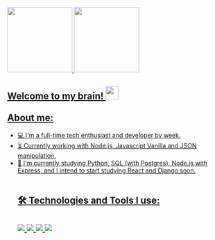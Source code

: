 <div>
  <a href="https://github.com/gbrvalentim">
  <img height="150em" src="https://github-readme-stats.vercel.app/api?username=gbrvalentim&show_icons=true&theme=vision-friendly-dark&include_all_commits=true&count_private=true"/>
  <img height="150em" src="https://github-readme-stats.vercel.app/api/top-langs/?username=gbrvalentim&layout=compact&langs_count=16&theme=vision-friendly-dark"/>
</div>

<h2 align="left" dir="auto">Welcome to my brain! <img src="https://user-images.githubusercontent.com/42378118/110234147-e3259600-7f4e-11eb-95be-0c4047144dea.gif" width="30px"> <br><br>About me:</h2>

<ul dir="auto">
  <li><g-emoji class="g-emoji" alias="computer" fallback-src="https://github.githubassets.com/images/icons/emoji/unicode/1f4bb.png">💻</g-emoji> I'm a full-time tech enthusiast and developer by week.</li>
  <li><g-emoji class="g-emoji" alias="hourglass_flowing_sand" fallback-src="https://github.githubassets.com/images/icons/emoji/unicode/23f3.png">⏳</g-emoji> Currently working with Node.js, Javascript Vanilla and JSON manipulation.</li>
  <li><g-emoji class="g-emoji" alias="rocket" fallback-src="https://github.githubassets.com/images/icons/emoji/unicode/1f680.png">🚀</g-emoji> I'm currently studying Python, SQL (with Postgres), Node.js with Express, and I intend to start studying React and Django soon.</li><br>

<h2 align="left" dir="auto"> 🛠️ Technologies and Tools I use:<h2>

<img src="https://img.shields.io/badge/JavaScript-F7DF1E?style=for-the-badge&logo=javascript&logoColor=black"> <img src="https://img.shields.io/badge/Node.js-43853D?style=for-the-badge&logo=node.js&logoColor=white"> <img src="https://img.shields.io/badge/Python-14354C?style=for-the-badge&logo=python&logoColor=white"> <img src="https://img.shields.io/badge/PostgreSQL-316192?style=for-the-badge&logo=postgresql&logoColor=white">
